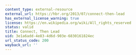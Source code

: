 ```yaml
---
content_type: external-resource
external_url: https://hbr.org/2013/07/connect-then-lead
has_external_license_warning: true
license: https://en.wikipedia.org/wiki/All_rights_reserved
status: valid
title: Connect, Then Lead
uid: 3e1a6add-4e83-4d6d-903e-6830161824ec
url_status_code: 200
wayback_url: ''
---
```


